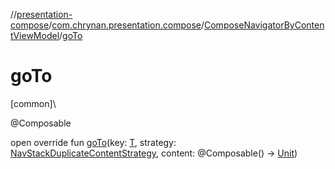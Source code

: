 //[presentation-compose](../../../index.md)/[com.chrynan.presentation.compose](../index.md)/[ComposeNavigatorByContentViewModel](index.md)/[goTo](go-to.md)

# goTo

[common]\

@Composable

open override fun [goTo](go-to.md)(key: [T](index.md), strategy: [NavStackDuplicateContentStrategy](../-nav-stack-duplicate-content-strategy/index.md), content: @Composable() -&gt; [Unit](https://kotlinlang.org/api/latest/jvm/stdlib/kotlin/-unit/index.html))
